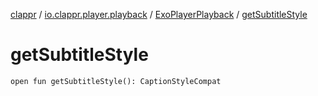 [clappr](../../index.md) / [io.clappr.player.playback](../index.md) / [ExoPlayerPlayback](index.md) / [getSubtitleStyle](./get-subtitle-style.md)

# getSubtitleStyle

`open fun getSubtitleStyle(): CaptionStyleCompat`